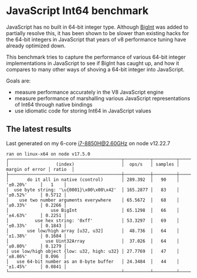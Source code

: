 
# JavaScript Int64 benchmark

JavaScript has no built in 64-bit integer type.
Although [BigInt](https://developer.mozilla.org/en-US/docs/Web/JavaScript/Reference/Global_Objects/BigInt) was added to partially
resolve this, it has been shown to be slower than existing hacks for the 64-bit integers in JavaScript that years of v8 performance
tuning have already optimized down.

This benchmark tries to capture the performance of various 64-bit integer implementations in JavaScript to see if BigInt has caught up,
and how it compares to many other ways of shoving a 64-bit integer into JavaScript.

Goals are:

- measure performance accurately in the V8 JavaScript engine
- measure performance of marshalling various JavaScript representations of Int64 through native bindings
- use idiomatic code for storing Int64 in JavaScript values

## The latest results

Last generated on my 6-core i7-8850H@2.60GHz on node v12.22.7

```results
ran on linux-x64 on node v17.5.0
┌───────────────────────────────────────────┬──────────┬─────────┬─────────────────┬────────┐
│                  (index)                  │  ops/s   │ samples │ margin of error │ ratio  │
├───────────────────────────────────────────┼──────────┼─────────┼─────────────────┼────────┤
│       do it all in native (control)       │ 289.392  │   90    │    '±0.20%'     │   1    │
│  use byte string: '\u{0001}\x00\x00\x42'  │ 165.2877 │   83    │    '±0.52%'     │ 0.5712 │
│    use two number arguments everywhere    │ 65.5672  │   68    │    '±0.33%'     │ 0.2266 │
│                use BigInt                 │ 65.1298  │   66    │    '±4.63%'     │ 0.2251 │
│          use hex string: '0xff'           │ 53.3297  │   69    │    '±0.33%'     │ 0.1843 │
│       use low/high array [u32, u32]       │  48.736  │   64    │    '±1.38%'     │ 0.1684 │
│              use Uint32Array              │  37.026  │   64    │    '±0.80%'     │ 0.1279 │
│ use low/high object {low: u32, high: u32} │ 27.7769  │   47    │    '±8.86%'     │ 0.096  │
│   use 64-bit number as an 8-byte buffer   │ 24.3484  │   44    │    '±1.45%'     │ 0.0841 │
└───────────────────────────────────────────┴──────────┴─────────┴─────────────────┴────────┘
```
